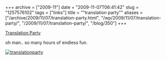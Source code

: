 +++
archive = ["2009-11"]
date = "2009-11-07T06:41:42"
slug = "1257576102"
tags = ["links"]
title = "\"translation party\""
aliases = ["/archive/2009/11/07/translation-party.html", "/wp/2009/11/07/translation-party/", "/2009/11/07/translation-party/", "/blog/350"]
+++

[Translation Party][1]

oh man.. so many hours of endless fun.

[![translationparty][2]][3]

[1]: http://translationparty.com/
[2]: http://farm4.static.flickr.com/3533/4081626935_be6f8b20f4.jpg
[3]: http://www.flickr.com/photos/28471535@N02/4081626935 (View 'translationparty' on Flickr.com)

